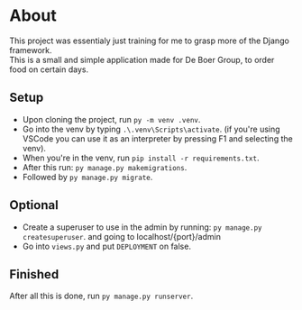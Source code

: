 # About
This project was essentialy just training for me to grasp more of the Django framework.
<br>
This is a small and simple application made for De Boer Group, to order food on certain days. 


## Setup
* Upon cloning the project, run `py -m venv .venv`. 
* Go into the venv by typing `.\.venv\Scripts\activate`. 
(if you're using VSCode you can use it as an interpreter by pressing F1 and selecting the venv). 
* When you're in the venv, run `pip install -r requirements.txt`. 
* After this run: `py manage.py makemigrations`. 
* Followed by `py manage.py migrate`. 

## Optional
* Create a superuser to use in the admin by running: `py manage.py createsuperuser`. and going to localhost/{port}/admin
* Go into `views.py` and put `DEPLOYMENT` on false.

## Finished
After all this is done, run `py manage.py runserver`.

